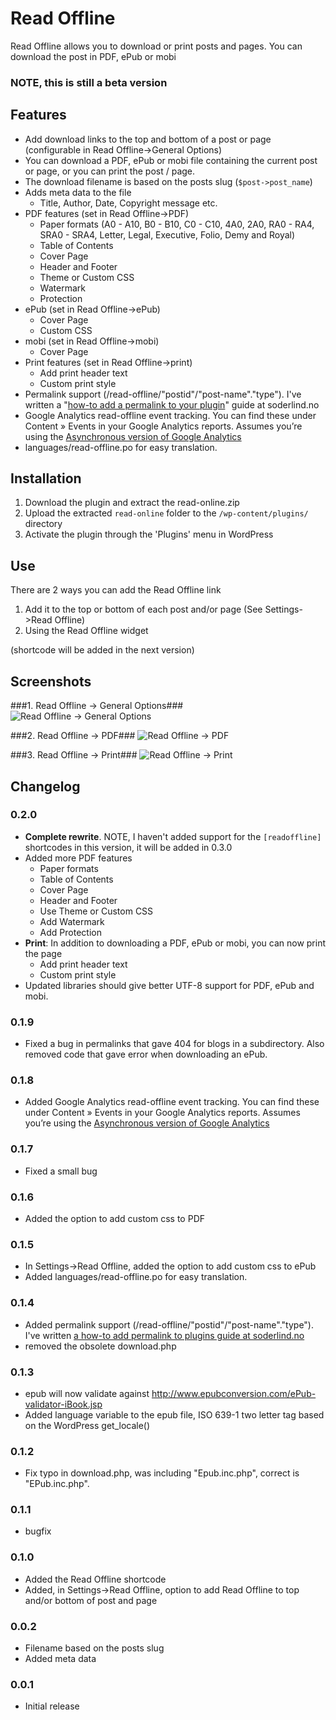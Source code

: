 # Read Offline #

Read Offline allows you to download or print posts and pages. You can download the post in PDF, ePub or mobi



### NOTE, this is still a beta version ###

## Features ##

*   Add download links to the top and bottom of a post or page (configurable in Read Offline->General Options)
*   You can download a PDF, ePub or mobi file containing the current post or page, or you can print the post / page.
*   The download filename is based on the posts slug (`$post->post_name`)
*   Adds meta data to the file
	*   Title, Author, Date, Copyright message etc.
* PDF features (set in Read Offline->PDF)
	* Paper formats (A0 - A10, B0 - B10, C0 - C10, 4A0, 2A0, RA0 - RA4, SRA0 - SRA4, Letter, Legal, Executive, Folio, Demy and Royal)
	* Table of Contents
	* Cover Page
	* Header and Footer
	* Theme or Custom CSS
	* Watermark
	* Protection
* ePub (set in Read Offline->ePub)
	* Cover Page
	* Custom CSS
* mobi (set in Read Offline->mobi)
	* Cover Page
* Print features (set in Read Offline->print)
   * Add print header text
   * Custom print style
* Permalink support (/read-offline/"postid"/"post-name"."type"). I've written a "[how-to add a permalink to your plugin](http://soderlind.no/archives/2012/11/01/wordpress-plugins-and-permalinks-how-to-use-pretty-links-in-your-plugin/)" guide at soderlind.no
* Google Analytics read-offline event tracking. You can find these under Content » Events in your Google Analytics reports. Assumes you’re using the [Asynchronous version of Google Analytics](http://code.google.com/apis/analytics/docs/tracking/asyncTracking.html)
* languages/read-offline.po for easy translation.


## Installation ##

1. Download the plugin and extract the read-online.zip
1. Upload the extracted `read-online` folder to the `/wp-content/plugins/` directory
1. Activate the plugin through the 'Plugins' menu in WordPress

## Use ##

There are 2 ways you can add the Read Offline link

1. Add it to the top or bottom of each post and/or page (See Settings->Read Offline)
1. Using the Read Offline widget

(shortcode will be added in the next version)

## Screenshots ##

###1. Read Offline -> General Options###
![Read Offline -> General Options](wp-assets/screenshot-1.jpg)

###2. Read Offline -> PDF###
![Read Offline -> PDF](wp-assets/screenshot-2.jpg)

###3. Read Offline -> Print###
![Read Offline -> Print](wp-assets/screenshot-3.jpg)


## Changelog ##
### 0.2.0 ###
* **Complete rewrite**. NOTE, I haven't added support for the `[readoffline]` shortcodes in this version, it will be added in 0.3.0
* Added more PDF features
   * Paper formats
   * Table of Contents
   * Cover Page
   * Header and Footer
   * Use Theme or Custom CSS
   * Add Watermark
   * Add Protection
* **Print**: In addition to downloading a PDF, ePub or mobi, you can now print the page
   * Add print header text
   * Custom print style
* Updated libraries should give better UTF-8 support for PDF, ePub and mobi.
### 0.1.9 ###
* Fixed a bug in permalinks that gave 404 for blogs in a subdirectory. Also removed code that gave error when downloading an ePub.
### 0.1.8 ###
* Added Google Analytics read-offline event tracking. You can find these under Content » Events in your Google Analytics reports. Assumes you’re using the [Asynchronous version of Google Analytics](http://code.google.com/apis/analytics/docs/tracking/asyncTracking.html)
### 0.1.7 ###
*  Fixed a small bug
### 0.1.6 ###
*  Added the option to add custom css to PDF

### 0.1.5 ###
* In Settings->Read Offline, added the option to add custom css to ePub
* Added languages/read-offline.po for easy translation.

### 0.1.4 ###
* Added permalink support (/read-offline/"postid"/"post-name"."type"). I've written [a how-to add permalink to plugins guide at soderlind.no](http://soderlind.no/archives/2012/11/01/wordpress-plugins-and-permalinks-how-to-use-pretty-links-in-your-plugin/)
* removed the obsolete download.php

### 0.1.3 ###
* epub will now validate against http://www.epubconversion.com/ePub-validator-iBook.jsp
* Added language variable to the epub file, ISO 639-1 two letter tag based on the WordPress get_locale()

### 0.1.2 ###
* Fix typo in download.php, was including   "Epub.inc.php",  correct is "EPub.inc.php".

### 0.1.1 ###
* bugfix

### 0.1.0 ###
* Added the Read Offline shortcode
* Added, in Settings->Read Offline, option to add Read Offline to top and/or bottom of post and page

### 0.0.2 ###
* Filename based on the posts slug
* Added meta data

### 0.0.1 ###
* Initial release

